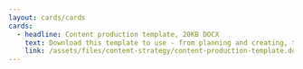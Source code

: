 ```yaml
---
layout: cards/cards
cards:
  - headline: Content production template, 20KB DOCX
    text: Download this template to use - from planning and creating, through to checking and revising content.
    link: /assets/files/content-strategy/content-production-template.docx
---
```




